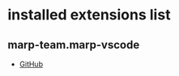 # installed extensions list

## marp-team.marp-vscode
- [GitHub](https://github.com/marp-team/marp-vscode)
